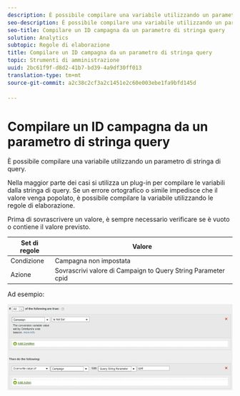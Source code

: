 ```yaml
---
description: È possibile compilare una variabile utilizzando un parametro di stringa di query.
seo-description: È possibile compilare una variabile utilizzando un parametro di stringa di query.
seo-title: Compilare un ID campagna da un parametro di stringa query
solution: Analytics
subtopic: Regole di elaborazione
title: Compilare un ID campagna da un parametro di stringa query
topic: Strumenti di amministrazione
uuid: 2bc61f9f-d8d2-41b7-bd39-4a9df30ff013
translation-type: tm+mt
source-git-commit: a2c38c2cf3a2c1451e2c60e003ebe1fa9bfd145d

---
```



# Compilare un ID campagna da un parametro di stringa query

È possibile compilare una variabile utilizzando un parametro di stringa di query.

Nella maggior parte dei casi si utilizza un plug-in per compilare le variabili dalla stringa di query. Se un errore ortografico o simile impedisce che il valore venga popolato, è possibile compilare la variabile utilizzando le regole di elaborazione.

Prima di sovrascrivere un valore, è sempre necessario verificare se è vuoto o contiene il valore previsto.

| Set di regole | Valore |
|---|---|
| Condizione | Campagna non impostata |
| Azione | Sovrascrivi valore di Campaign to Query String Parameter cpid |

Ad esempio:

![](assets/set-campaign-conditionally.png)

